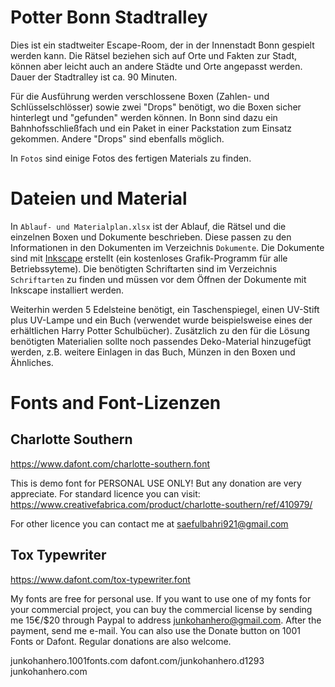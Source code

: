 # Potter Bonn Stadtralley

Dies ist ein stadtweiter Escape-Room, der in der Innenstadt Bonn gespielt werden kann. Die Rätsel beziehen sich auf Orte und Fakten zur Stadt, können aber leicht auch an andere Städte und Orte angepasst werden. Dauer der Stadtralley ist ca. 90 Minuten.

Für die Ausführung werden verschlossene Boxen (Zahlen- und Schlüsselschlösser) sowie zwei "Drops" benötigt, wo die Boxen sicher hinterlegt und "gefunden" werden können. In Bonn sind dazu ein Bahnhofsschließfach und ein Paket in einer Packstation zum Einsatz gekommen. Andere "Drops" sind ebenfalls möglich.

In `Fotos` sind einige Fotos des fertigen Materials zu finden.

# Dateien und Material

In `Ablauf- und Materialplan.xlsx` ist der Ablauf, die Rätsel und die einzelnen Boxen und Dokumente beschrieben. Diese passen zu den Informationen in den Dokumenten im Verzeichnis `Dokumente`. Die Dokumente sind mit [Inkscape](https://inkscape.org/de/) erstellt (ein kostenloses Grafik-Programm für alle Betriebssyteme). Die benötigten Schriftarten sind im Verzeichnis `Schriftarten` zu finden und müssen vor dem Öffnen der Dokumente mit Inkscape installiert werden.

Weiterhin werden 5 Edelsteine benötigt, ein Taschenspiegel, einen UV-Stift plus UV-Lampe und ein Buch (verwendet wurde beispielsweise eines der erhältlichen Harry Potter Schulbücher). Zusätzlich zu den für die Lösung benötigten Materialien sollte noch passendes Deko-Material hinzugefügt werden, z.B. weitere Einlagen in das Buch, Münzen in den Boxen und Ähnliches.

# Fonts and Font-Lizenzen

## Charlotte Southern
https://www.dafont.com/charlotte-southern.font

This is demo font for PERSONAL USE ONLY! But any donation are very appreciate. For standard licence you can visit:
https://www.creativefabrica.com/product/charlotte-southern/ref/410979/

For other licence you can contact me at saefulbahri921@gmail.com

## Tox Typewriter
https://www.dafont.com/tox-typewriter.font

My fonts are free for personal use. If you want  to use one of my fonts for your commercial project, you can buy the commercial license by sending me 15€/$20 through Paypal to address junkohanhero@gmail.com. After the payment, send me e-mail. You can also use the Donate button on 1001 Fonts or Dafont. Regular donations are also welcome.

junkohanhero.1001fonts.com
dafont.com/junkohanhero.d1293
junkohanhero.com